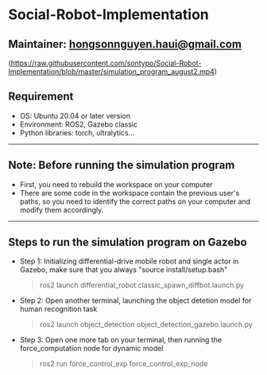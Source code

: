 # Social-Robot-Implementation

Maintainer: <hongsonnguyen.haui@gmail.com>
---------------------------------------------------------------

(https://raw.githubusercontent.com/sontypo/Social-Robot-Implementation/blob/master/simulation_program_august2.mp4)

## Requirement
- OS: Ubuntu 20.04 or later version
- Environment: ROS2, Gazebo classic
- Python libraries: torch, ultralytics...
---------------------------------------------------------------

## Note: Before running the simulation program
- First, you need to rebuild the workspace on your computer
- There are some code in the workspace contain the previous user's paths, so you need to identify the correct paths on your computer and modify them accordingly.
---------------------------------------------------------------

## Steps to run the simulation program on Gazebo
- Step 1: Initializing differential-drive mobile robot and single actor in Gazebo, make sure that you always "source install/setup.bash" 
  > ros2 launch differential_robot classic_spawn_diffbot.launch.py
- Step 2: Open another terminal, launching the object detetion model for human recognition task
  > ros2 launch object_detection object_detection_gazebo.launch.py
- Step 3: Open one more tab on your terminal, then running the force_computation node for dynamic model
  > ros2 run force_control_exp force_control_exp_node
